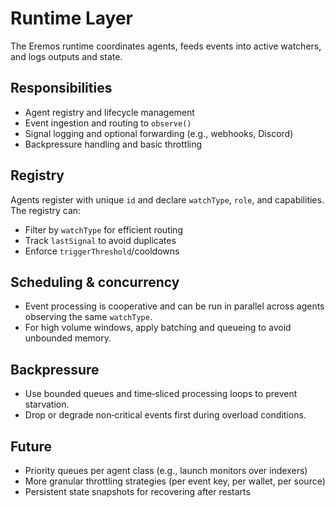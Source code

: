# Runtime Layer

The Eremos runtime coordinates agents, feeds events into active watchers, and logs outputs and state.

## Responsibilities

- Agent registry and lifecycle management
- Event ingestion and routing to `observe()`
- Signal logging and optional forwarding (e.g., webhooks, Discord)
- Backpressure handling and basic throttling

## Registry

Agents register with unique `id` and declare `watchType`, `role`, and capabilities. The registry can:
- Filter by `watchType` for efficient routing
- Track `lastSignal` to avoid duplicates
- Enforce `triggerThreshold`/cooldowns

## Scheduling & concurrency

- Event processing is cooperative and can be run in parallel across agents observing the same `watchType`.
- For high volume windows, apply batching and queueing to avoid unbounded memory.

## Backpressure

- Use bounded queues and time‑sliced processing loops to prevent starvation.
- Drop or degrade non‑critical events first during overload conditions.

## Future

- Priority queues per agent class (e.g., launch monitors over indexers)
- More granular throttling strategies (per event key, per wallet, per source)
- Persistent state snapshots for recovering after restarts
